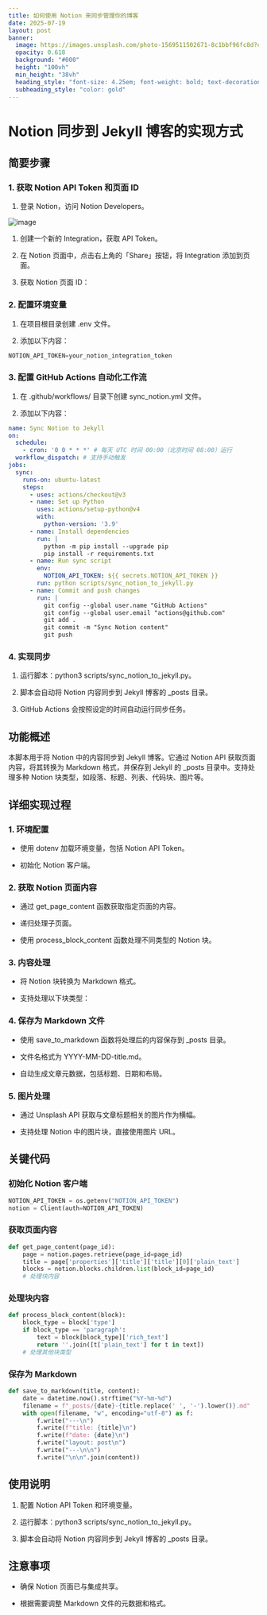 ```yaml
---
title: 如何使用 Notion 来同步管理你的博客
date: 2025-07-19
layout: post
banner:
  image: https://images.unsplash.com/photo-1569511502671-8c1bbf96fc8d?crop=entropy&cs=tinysrgb&fit=max&fm=jpg&ixid=M3w2OTIwMzJ8MHwxfHJhbmRvbXx8fHx8fHx8fDE3NTI5NTY2Njd8&ixlib=rb-4.1.0&q=80&w=1080
  opacity: 0.618
  background: "#000"
  height: "100vh"
  min_height: "38vh"
  heading_style: "font-size: 4.25em; font-weight: bold; text-decoration: underline"
  subheading_style: "color: gold"
---
```


# Notion 同步到 Jekyll 博客的实现方式

## 简要步骤

### 1. 获取 Notion API Token 和页面 ID

1. 登录 Notion，访问 Notion Developers。

![image](https://prod-files-secure.s3.us-west-2.amazonaws.com/a7a0cc5a-89b9-4cda-8686-1fba0ca52f40/d19c1afe-dea5-4312-9333-786b0ba83054/image.png?X-Amz-Algorithm=AWS4-HMAC-SHA256&X-Amz-Content-Sha256=UNSIGNED-PAYLOAD&X-Amz-Credential=ASIAZI2LB466TC3LPQXG%2F20250719%2Fus-west-2%2Fs3%2Faws4_request&X-Amz-Date=20250719T202426Z&X-Amz-Expires=3600&X-Amz-Security-Token=IQoJb3JpZ2luX2VjEJT%2F%2F%2F%2F%2F%2F%2F%2F%2F%2FwEaCXVzLXdlc3QtMiJGMEQCIFvZcuit3ysra6KNbriDux27x3SdDorM3o6eRnkxai8aAiAriib%2FKa5wNzTtQWhkDFCJAdFzDQUD2JgXH9FPzQtl%2FiqIBAit%2F%2F%2F%2F%2F%2F%2F%2F%2F%2F8BEAAaDDYzNzQyMzE4MzgwNSIMllq6gJN6JhNPBdUiKtwD9eIrZjPBcl0hkho%2BS6%2FyTdwXs6AuXzU4kI%2FYORSwWJygWFFv4%2BxmfwqJXyOOlFGnvvMJidoQxIyvXwe%2BEKLQOatO5kXclcoZhbu3dUCaLPlQwNjUgnSM9JQQkJIGskhGD0uQgSS%2BwfoR6OXI3b38wN6kql94w%2FG6EDtOd7gauXp5wBlk1hjlHOKv6nz7sCKd1kS06EnhD8cAjQ5%2BDC4nDa5Lzy%2BE5CPDf2W%2Bi5j%2BBSfPgBI58AgGK4NfNp1X3nogsySAjeEsH0wG4UZFbRlnpCGvBNTtwDj%2Bg8Yh%2B%2Fyx6MxekeZ0HhFMjyduyRrTBI2QEA2b4hVAUv2HPnt%2FsF%2BIBBsrrrUmNbIGuByUTZW52iTTlG5RxqIfKCjiaIMB%2B%2BYj2DY9prL9hMIJM88HGQ%2F2rzocj3Hme93LM6qRvo9GhMTscRZIvoL0mdxqfJwKLGeKCw8E87GBSEoiq9p5jM%2FAOa00ZH%2BJNzNVOPuESZKRSv5L1m82vSAJVJPh8wUhe7k8bDAku2DVMHB%2BNtuHXR6huwbusYFZbfiwg6DSkVBb4N8ZL%2FhHNjXHB8ar5sNfwgg4P6REJtOkLIbAzzPjGazzka%2BufQ2jHdOBlz4cTGXZDQ%2F1%2F7EKP%2BEJLzGNmRswqPbvwwY6pgEZWmHqw19egTJXdGFe%2B0pPMDYsyHhTYCIJiQVPoelsjBPIAkGnIGkAMpn%2BmdbJ6ScNT8TTos8BgX8Tw0QcYchiM10%2B2RJTCP7OqpT%2FqPjmdfa1nWOwAIKdk4zIvp7RSdwvKTB9y%2Fc%2F2Yq9wf0ccAaEaDuHk7DUr48Q6c87TET6sUANR%2Bq1QaFY%2Fki%2B9oGsjNVXyW5%2FBFoc3aLi1ogcWvi0r%2FC03yDN&X-Amz-Signature=a1339f93992600cbed2d049bef3e933736d2ee48bade4fda61daf30caa025d67&X-Amz-SignedHeaders=host&x-amz-checksum-mode=ENABLED&x-id=GetObject)

1. 创建一个新的 Integration，获取 API Token。

1. 在 Notion 页面中，点击右上角的「Share」按钮，将 Integration 添加到页面。

1. 获取 Notion 页面 ID：


### 2. 配置环境变量

1. 在项目根目录创建 .env 文件。

1. 添加以下内容：

```javascript
NOTION_API_TOKEN=your_notion_integration_token
```

### 3. 配置 GitHub Actions 自动化工作流

1. 在 .github/workflows/ 目录下创建 sync_notion.yml 文件。

1. 添加以下内容：

```yaml
name: Sync Notion to Jekyll
on:
  schedule:
    - cron: '0 0 * * *' # 每天 UTC 时间 00:00（北京时间 08:00）运行
  workflow_dispatch: # 支持手动触发
jobs:
  sync:
    runs-on: ubuntu-latest
    steps:
      - uses: actions/checkout@v3
      - name: Set up Python
        uses: actions/setup-python@v4
        with:
          python-version: '3.9'
      - name: Install dependencies
        run: |
          python -m pip install --upgrade pip
          pip install -r requirements.txt
      - name: Run sync script
        env:
          NOTION_API_TOKEN: ${{ secrets.NOTION_API_TOKEN }}
        run: python scripts/sync_notion_to_jekyll.py
      - name: Commit and push changes
        run: |
          git config --global user.name "GitHub Actions"
          git config --global user.email "actions@github.com"
          git add .
          git commit -m "Sync Notion content"
          git push
```

### 4. 实现同步

1. 运行脚本：python3 scripts/sync_notion_to_jekyll.py。

1. 脚本会自动将 Notion 内容同步到 Jekyll 博客的 _posts 目录。

1. GitHub Actions 会按照设定的时间自动运行同步任务。

## 功能概述

本脚本用于将 Notion 中的内容同步到 Jekyll 博客。它通过 Notion API 获取页面内容，将其转换为 Markdown 格式，并保存到 Jekyll 的 _posts 目录中。支持处理多种 Notion 块类型，如段落、标题、列表、代码块、图片等。

## 详细实现过程

### 1. 环境配置

- 使用 dotenv 加载环境变量，包括 Notion API Token。

- 初始化 Notion 客户端。

### 2. 获取 Notion 页面内容

- 通过 get_page_content 函数获取指定页面的内容。

- 递归处理子页面。

- 使用 process_block_content 函数处理不同类型的 Notion 块。

### 3. 内容处理

- 将 Notion 块转换为 Markdown 格式。

- 支持处理以下块类型：


### 4. 保存为 Markdown 文件

- 使用 save_to_markdown 函数将处理后的内容保存到 _posts 目录。

- 文件名格式为 YYYY-MM-DD-title.md。

- 自动生成文章元数据，包括标题、日期和布局。

### 5. 图片处理

- 通过 Unsplash API 获取与文章标题相关的图片作为横幅。

- 支持处理 Notion 中的图片块，直接使用图片 URL。

## 关键代码

### 初始化 Notion 客户端

```python
NOTION_API_TOKEN = os.getenv("NOTION_API_TOKEN")
notion = Client(auth=NOTION_API_TOKEN)
```

### 获取页面内容

```python
def get_page_content(page_id):
    page = notion.pages.retrieve(page_id=page_id)
    title = page['properties']['title']['title'][0]['plain_text']
    blocks = notion.blocks.children.list(block_id=page_id)
    # 处理块内容
```

### 处理块内容

```python
def process_block_content(block):
    block_type = block['type']
    if block_type == 'paragraph':
        text = block[block_type]['rich_text']
        return ''.join([t['plain_text'] for t in text])
    # 处理其他块类型
```

### 保存为 Markdown

```python
def save_to_markdown(title, content):
    date = datetime.now().strftime("%Y-%m-%d")
    filename = f"_posts/{date}-{title.replace(' ', '-').lower()}.md"
    with open(filename, "w", encoding="utf-8") as f:
        f.write("---\n")
        f.write(f"title: {title}\n")
        f.write(f"date: {date}\n")
        f.write("layout: post\n")
        f.write("---\n\n")
        f.write("\n\n".join(content))
```

## 使用说明

1. 配置 Notion API Token 和环境变量。

1. 运行脚本：python3 scripts/sync_notion_to_jekyll.py。

1. 脚本会自动将 Notion 内容同步到 Jekyll 博客的 _posts 目录。

## 注意事项

- 确保 Notion 页面已与集成共享。

- 根据需要调整 Markdown 文件的元数据和格式。